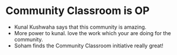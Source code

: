 # Community Classroom is OP

- Kunal Kushwaha says that this community is amazing.
- More power to kunal. love the work which your are doing for the community.
- Soham finds the Community Classroom initiative really great!
